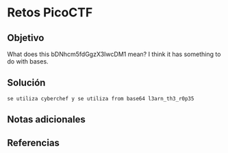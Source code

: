 # Retos PicoCTF


## Objetivo 

What does this bDNhcm5fdGgzX3IwcDM1 mean? I think it has something to do with bases.
## Solución 

```
se utiliza cyberchef y se utiliza from base64 l3arn_th3_r0p35
```

## Notas adicionales 

## Referencias 
